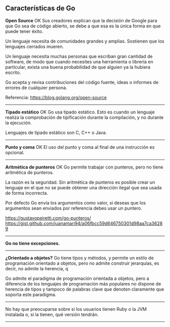 ## Características de Go

**Open Source** OK
Sus creadores explican que la decisión de Google para que Go sea de código abierto, se debe a que esa es la única forma en que puede tener éxito.

Un lenguaje necesita de comunidades grandes y amplias. Sostienen que los lenguajes cerrados mueren.

Un lenguaje necesita muchas personas que escriban gran cantidad de software, de modo que cuando necesites una herramienta o librería en particular, exista una buena probabilidad de que alguien ya la hubiera escrito.

Go acepta y revisa contribuciones del código fuente, ideas o informes de errores de cualquier persona.

Referencia: https://blog.golang.org/open-source

---

**Tipado estático** OK
Go usa tipado estático. Esto es cuando un lenguaje realiza la comprobación de tipificación durante la compilación, y no durante la ejecución.

Lenguajes de tipado estático son C, C++ o Java.

---

**Punto y coma** OK
El uso del punto y coma al final de una instrucción es opcional.

---

**Aritmética de punteros** OK
Go permite trabajar con punteros, pero no tiene aritmética de punteros.

La razón es la seguridad. Sin aritmética de punteros es posible crear un lenguaje en el que no se puede obtener una dirección ilegal que sea usada de forma incorrecta.

Por defecto Go envía los argumentos como valor, si deseas que los argumentos sean enviados por referencia debes usar un puntero.

https://gustavopeiretti.com/go-punteros/
https://gist.github.com/juanamari94/a06fbcc59d646750301d98aa7ca36289


----

**Go no tiene excepciones.**


----

**¿Orientado a objetos?**
Go tiene tipos y métodos, y permite un estilo de programación orientado a objetos, pero no admite construir jerarquías, es decir, no admite la herencia, q

Go admite el paradigma de programación orientada a objetos, pero a diferencia de los lenguajes de programación más populares no dispone de herencia de tipos y tampoco de palabras clave que denoten claramente que soporta este paradigma.

----

No hay que preocuparse sobre si los usuarios tienen Ruby o la JVM instalada o, si la tienen, qué versión tendrán.

---
